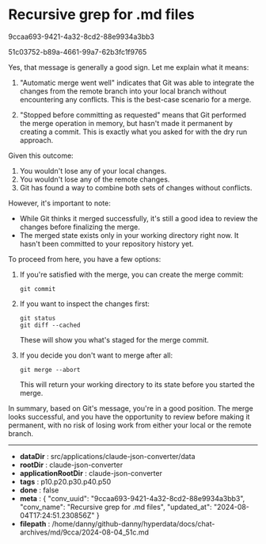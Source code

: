 # Recursive grep for .md files

9ccaa693-9421-4a32-8cd2-88e9934a3bb3

51c03752-b89a-4661-99a7-62b3fc1f9765

 Yes, that message is generally a good sign. Let me explain what it means:

1. "Automatic merge went well" indicates that Git was able to integrate the changes from the remote branch into your local branch without encountering any conflicts. This is the best-case scenario for a merge.

2. "Stopped before committing as requested" means that Git performed the merge operation in memory, but hasn't made it permanent by creating a commit. This is exactly what you asked for with the dry run approach.

Given this outcome:

1. You wouldn't lose any of your local changes.
2. You wouldn't lose any of the remote changes.
3. Git has found a way to combine both sets of changes without conflicts.

However, it's important to note:

- While Git thinks it merged successfully, it's still a good idea to review the changes before finalizing the merge.
- The merged state exists only in your working directory right now. It hasn't been committed to your repository history yet.

To proceed from here, you have a few options:

1. If you're satisfied with the merge, you can create the merge commit:
   ```
   git commit
   ```

2. If you want to inspect the changes first:
   ```
   git status
   git diff --cached
   ```
   These will show you what's staged for the merge commit.

3. If you decide you don't want to merge after all:
   ```
   git merge --abort
   ```
   This will return your working directory to its state before you started the merge.

In summary, based on Git's message, you're in a good position. The merge looks successful, and you have the opportunity to review before making it permanent, with no risk of losing work from either your local or the remote branch.

---

* **dataDir** : src/applications/claude-json-converter/data
* **rootDir** : claude-json-converter
* **applicationRootDir** : claude-json-converter
* **tags** : p10.p20.p30.p40.p50
* **done** : false
* **meta** : {
  "conv_uuid": "9ccaa693-9421-4a32-8cd2-88e9934a3bb3",
  "conv_name": "Recursive grep for .md files",
  "updated_at": "2024-08-04T17:24:51.230856Z"
}
* **filepath** : /home/danny/github-danny/hyperdata/docs/chat-archives/md/9cca/2024-08-04_51c.md
